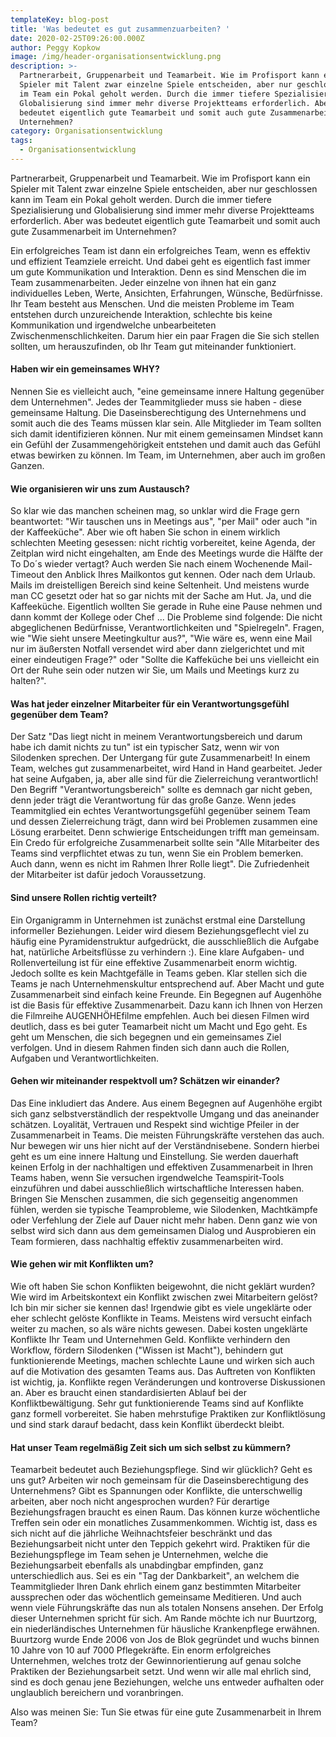 ```yaml
---
templateKey: blog-post
title: 'Was bedeutet es gut zusammenzuarbeiten? '
date: 2020-02-25T09:26:00.000Z
author: Peggy Kopkow
image: /img/header-organisationsentwicklung.png
description: >-
  Partnerarbeit, Gruppenarbeit und Teamarbeit. Wie im Profisport kann ein
  Spieler mit Talent zwar einzelne Spiele entscheiden, aber nur geschlossen kann
  im Team ein Pokal geholt werden. Durch die immer tiefere Spezialisierung und
  Globalisierung sind immer mehr diverse Projektteams erforderlich. Aber was
  bedeutet eigentlich gute Teamarbeit und somit auch gute Zusammenarbeit im
  Unternehmen?
category: Organisationsentwicklung
tags:
  - Organisationsentwicklung
---
```

Partnerarbeit, Gruppenarbeit und Teamarbeit. Wie im Profisport kann ein Spieler mit Talent zwar einzelne Spiele entscheiden, aber nur geschlossen kann im Team ein Pokal geholt werden. Durch die immer tiefere Spezialisierung und Globalisierung sind immer mehr diverse Projektteams erforderlich. Aber was bedeutet eigentlich gute Teamarbeit und somit auch gute Zusammenarbeit im Unternehmen?

Ein erfolgreiches Team ist dann ein erfolgreiches Team, wenn es effektiv und effizient Teamziele erreicht. Und dabei geht es eigentlich fast immer um gute Kommunikation und Interaktion. Denn es sind Menschen die im Team zusammenarbeiten. Jeder einzelne von ihnen hat ein ganz individuelles Leben, Werte, Ansichten, Erfahrungen, Wünsche, Bedürfnisse. Ihr Team besteht aus Menschen. Und die meisten Probleme im Team entstehen durch unzureichende Interaktion, schlechte bis keine Kommunikation und irgendwelche unbearbeiteten Zwischenmenschlichkeiten. Darum hier ein paar Fragen die Sie sich stellen sollten, um herauszufinden, ob Ihr Team gut miteinander funktioniert.

#### Haben wir ein gemeinsames WHY?

Nennen Sie es vielleicht auch, "eine gemeinsame innere Haltung gegenüber dem Unternehmen". Jedes der Teammitglieder muss sie haben - diese gemeinsame Haltung. Die Daseinsberechtigung des Unternehmens und somit auch die des Teams müssen klar sein. Alle Mitglieder im Team sollten sich damit identifizieren können. Nur mit einem gemeinsamen Mindset kann ein Gefühl der Zusammengehörigkeit entstehen und damit auch das Gefühl etwas bewirken zu können. Im Team, im Unternehmen, aber auch im großen Ganzen.

#### Wie organisieren wir uns zum Austausch?

So klar wie das manchen scheinen mag, so unklar wird die Frage gern beantwortet: "Wir tauschen uns in Meetings aus", "per Mail" oder auch "in der Kaffeeküche". Aber wie oft haben Sie schon in einem wirklich schlechten Meeting gesessen: nicht richtig vorbereitet, keine Agenda, der Zeitplan wird nicht eingehalten, am Ende des Meetings wurde die Hälfte der To Do´s wieder vertagt? Auch werden Sie nach einem Wochenende Mail-Timeout den Anblick Ihres Mailkontos gut kennen. Oder nach dem Urlaub. Mails im dreistelligen Bereich sind keine Seltenheit. Und meistens wurde man CC gesetzt oder hat so gar nichts mit der Sache am Hut. Ja, und die Kaffeeküche. Eigentlich wollten Sie gerade in Ruhe eine Pause nehmen und dann kommt der Kollege oder Chef ... Die Probleme sind folgende: Die nicht abgeglichenen Bedürfnisse, Verantwortlichkeiten und "Spielregeln". Fragen, wie "Wie sieht unsere Meetingkultur aus?", "Wie wäre es, wenn eine Mail nur im äußersten Notfall versendet wird aber dann zielgerichtet und mit einer eindeutigen Frage?" oder "Sollte die Kaffeküche bei uns vielleicht ein Ort der Ruhe sein oder nutzen wir Sie, um Mails und Meetings kurz zu halten?".

#### Was hat jeder einzelner Mitarbeiter für ein Verantwortungsgefühl gegenüber dem Team?

Der Satz "Das liegt nicht in meinem Verantwortungsbereich und darum habe ich damit nichts zu tun" ist ein typischer Satz, wenn wir von Silodenken sprechen. Der Untergang für gute Zusammenarbeit! In einem Team, welches gut zusammenarbeitet, wird Hand in Hand gearbeitet. Jeder hat seine Aufgaben, ja, aber alle sind für die Zielerreichung verantwortlich! Den Begriff "Verantwortungsbereich" sollte es demnach gar nicht geben, denn jeder trägt die Verantwortung für das große Ganze. Wenn jedes Teammitglied ein echtes Verantwortungsgefühl gegenüber seinem Team und dessen Zielerreichung trägt, dann wird bei Problemen zusammen eine Lösung erarbeitet. Denn schwierige Entscheidungen trifft man gemeinsam. Ein Credo für erfolgreiche Zusammenarbeit sollte sein "Alle Mitarbeiter des Teams sind verpflichtet etwas zu tun, wenn Sie ein Problem bemerken. Auch dann, wenn es nicht im Rahmen Ihrer Rolle liegt". Die Zufriedenheit der Mitarbeiter ist dafür jedoch Voraussetzung.

#### Sind unsere Rollen richtig verteilt?

Ein Organigramm in Unternehmen ist zunächst erstmal eine Darstellung informeller Beziehungen. Leider wird diesem Beziehungsgeflecht viel zu häufig eine Pyramidenstruktur aufgedrückt, die ausschließlich die Aufgabe hat, natürliche Arbeitsflüsse zu verhindern :). Eine klare Aufgaben- und Rollenverteilung ist für eine effektive Zusammenarbeit enorm wichtig. Jedoch sollte es kein Machtgefälle in Teams geben. Klar stellen sich die Teams je nach Unternehmenskultur entsprechend auf. Aber Macht und gute Zusammenarbeit sind einfach keine Freunde. Ein Begegnen auf Augenhöhe ist die Basis für effektive Zusammenarbeit. Dazu kann ich Ihnen von Herzen die Filmreihe AUGENHÖHEfilme empfehlen. Auch bei diesen Filmen wird deutlich, dass es bei guter Teamarbeit nicht um Macht und Ego geht. Es geht um Menschen, die sich begegnen und ein gemeinsames Ziel verfolgen. Und in diesem Rahmen finden sich dann auch die Rollen, Aufgaben und Verantwortlichkeiten.

#### Gehen wir miteinander respektvoll um? Schätzen wir einander?

Das Eine inkludiert das Andere. Aus einem Begegnen auf Augenhöhe ergibt sich ganz selbstverständlich der respektvolle Umgang und das aneinander schätzen. Loyalität, Vertrauen und Respekt sind wichtige Pfeiler in der Zusammenarbeit in Teams. Die meisten Führungskräfte verstehen das auch. Nur bewegen wir uns hier nicht auf der Verständnisebene. Sondern hierbei geht es um eine innere Haltung und Einstellung. Sie werden dauerhaft keinen Erfolg in der nachhaltigen und effektiven Zusammenarbeit in Ihren Teams haben, wenn Sie versuchen irgendwelche Teamspirit-Tools einzuführen und dabei ausschließlich wirtschaftliche Interessen haben. Bringen Sie Menschen zusammen, die sich gegenseitig angenommen fühlen, werden sie typische Teamprobleme, wie Silodenken, Machtkämpfe oder Verfehlung der Ziele auf Dauer nicht mehr haben. Denn ganz wie von selbst wird sich dann aus dem gemeinsamen Dialog und Ausprobieren ein Team formieren, dass nachhaltig effektiv zusammenarbeiten wird.

#### Wie gehen wir mit Konflikten um?

Wie oft haben Sie schon Konflikten beigewohnt, die nicht geklärt wurden? Wie wird im Arbeitskontext ein Konflikt zwischen zwei Mitarbeitern gelöst?  Ich bin mir sicher sie kennen das! Irgendwie gibt es viele ungeklärte oder eher schlecht gelöste Konflikte in Teams. Meistens wird versucht einfach weiter zu machen, so als wäre nichts gewesen. Dabei kosten ungeklärte Konflikte Ihr Team und Unternehmen Geld. Konflikte verhindern den Workflow, fördern Silodenken ("Wissen ist Macht"), behindern gut funktionierende Meetings, machen schlechte Laune und wirken sich auch auf die Motivation des gesamten Teams aus. Das Auftreten von Konflikten ist wichtig, ja. Konflikte regen Veränderungen und kontroverse Diskussionen an. Aber es braucht einen standardisierten Ablauf bei der Konfliktbewältigung. Sehr gut funktionierende Teams sind auf Konflikte ganz formell vorbereitet. Sie haben mehrstufige Praktiken zur Konfliktlösung und sind stark darauf bedacht, dass kein Konflikt überdeckt bleibt.

#### Hat unser Team regelmäßig Zeit sich um sich selbst zu kümmern?

Teamarbeit bedeutet auch Beziehungspflege. Sind wir glücklich? Geht es uns gut? Arbeiten wir noch gemeinsam für die Daseinsberechtigung des Unternehmens? Gibt es Spannungen oder Konflikte, die unterschwellig arbeiten, aber noch nicht angesprochen wurden? Für derartige Beziehungsfragen braucht es einen Raum. Das können kurze wöchentliche Treffen sein oder ein monatliches Zusammenkommen. Wichtig ist, dass es sich nicht auf die jährliche Weihnachtsfeier beschränkt und das Beziehungsarbeit nicht unter den Teppich gekehrt wird. Praktiken für die Beziehungspflege im Team sehen je Unternehmen, welche die Beziehungsarbeit ebenfalls als unabdingbar empfinden, ganz unterschiedlich aus. Sei es ein "Tag der Dankbarkeit", an welchem die Teammitglieder Ihren Dank ehrlich einem ganz bestimmten Mitarbeiter aussprechen oder das wöchentlich gemeinsame Meditieren. Und auch wenn viele Führungskräfte das nun als totalen Nonsens ansehen. Der Erfolg dieser Unternehmen spricht für sich. Am Rande möchte ich nur Buurtzorg, ein niederländisches Unternehmen für häusliche Krankenpflege erwähnen. Buurtzorg wurde Ende 2006 von Jos de Blok gegründet und wuchs binnen 10 Jahre von 10 auf 7000 Pflegekräfte. Ein enorm erfolgreiches Unternehmen, welches trotz der Gewinnorientierung auf genau solche Praktiken der Beziehungsarbeit setzt. Und wenn wir alle mal ehrlich sind, sind es doch genau jene Beziehungen, welche uns entweder aufhalten oder unglaublich bereichern und voranbringen.

Also was meinen Sie: Tun Sie etwas für eine gute Zusammenarbeit in Ihrem Team?

